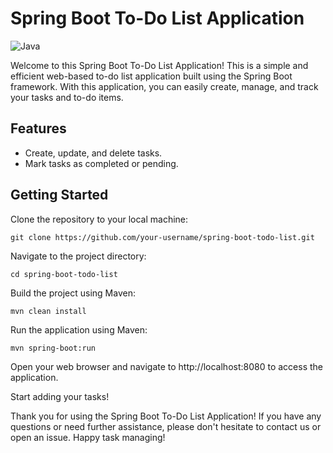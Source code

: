 # Spring Boot To-Do List Application

![Java]((https://img.shields.io/badge/Java-17-green.svg))

Welcome to this Spring Boot To-Do List Application! This is a simple and efficient web-based to-do list application built using the Spring Boot framework. With this application, you can easily create, manage, and track your tasks and to-do items.

## Features

- Create, update, and delete tasks.
- Mark tasks as completed or pending.

## Getting Started

Clone the repository to your local machine:

```
git clone https://github.com/your-username/spring-boot-todo-list.git
```

Navigate to the project directory:

```
cd spring-boot-todo-list
```

Build the project using Maven:

```
mvn clean install
```

Run the application using Maven:

```
mvn spring-boot:run
```

Open your web browser and navigate to http://localhost:8080 to access the application.

Start adding your tasks!

Thank you for using the Spring Boot To-Do List Application! If you have any questions or need further assistance, please don't hesitate to contact us or open an issue. Happy task managing!
